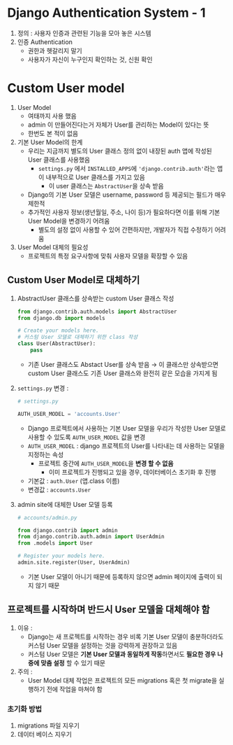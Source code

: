# Django Authentication System - 1

1. 정의 : 사용자 인증과 관련된 기능을 모아 놓은 시스템
2. 인증 Authentication 
    - 권한과 헷갈리지 말기
    - 사용자가 자신이 누구인지 확인하는 것, 신원 확인

# Custom User model

1. User Model
    - 여태까지 사용 했음
    - admin 이 만들어진다는거 자체가 User를 관리하는 Model이 있다는 뜻
    - 한번도 본 적이 없음
2. 기본 User Model의 한계
    - 우리는 지금까지 별도의 User 클래스 정의 없이 내장된 auth 앱에 작성된 User 클래스를 사용했음
        - `settings.py` 에서 `INSTALLED_APPS`에 `'django.contrib.auth'`라는 앱이 내부적으로 User 클래스를 가지고 있음
            - 이 user 클래스는 `AbstractUser`을 상속 받음
    - Django의 기본 User 모델은 username, password 등 제공되는 필드가 매우 제한적
    - 추가적인 사용자 정보(생년월일, 주소, 나이 등)가 필요하다면 이를 위해 기본 User Model을 변경하기 어려움
        - 별도의 설정 없이 사용할 수 있어 간편하지만, 개발자가 직접 수정하기 어려움
3. User Model 대체의 필요성
    - 프로젝트의 특정 요구사항에 맞춰 사용자 모델을 확장할 수 있음

## Custom User Model로 대체하기

1. AbstractUser 클래스를 상속받는 custom User 클래스 작성
    
    ```python
    from django.contrib.auth.models import AbstractUser
    from django.db import models
    
    # Create your models here.
    # 커스텀 User 모델로 대체하기 위한 class 작성
    class User(AbstractUser):
        pass
    ```
    
    - 기존 User 클래스도 Abstact User를 상속 받음 → 이 클래스만 상속받으면 custom User 클래스도 기존 User 클래스와 완전히 같은 모습을 가지게 됨
2. `settings.py` 변경 :
    
    ```python
    # settings.py
    
    AUTH_USER_MODEL = 'accounts.User'
    ```
    
    - Django 프로젝트에서 사용하는 기본 User 모델을 우리가 작성한 User 모델로 사용할 수 있도록 `AUTH_USER_MODEL` 값을 변경
    - `AUTH_USER_MODEL` : django 프로젝트의 User를 나타내는 데 사용하는 모델을 지정하는 속성
        - 프로젝트 중간에 `AUTH_USER_MODEL`을 **변경 할 수 없음**
            - 이미 프로젝트가 진행되고 있을 경우, 데이터베이스 초기화 후 진행
    - 기본값 : `auth.User` (앱.class 이름)
    - 변경값 : `accounts.User`
3. admin site에 대체한 User 모델 등록
    
    ```python
    # accounts/admin.py
    
    from django.contrib import admin
    from django.contrib.auth.admin import UserAdmin
    from .models import User
    
    # Register your models here.
    admin.site.register(User, UserAdmin)
    ```
    
    - 기본 User 모델이 아니기 때문에 등록하지 않으면 admin 페이지에 출력이 되지 않기 때문

## 프로젝트를 시작하며 반드시 User 모델을 대체해야 함

1. 이유 :
    - Django는 새 프로젝트를 시작하는 경우 비록 기본 User 모델이 충분하더라도 커스텀 User 모델을 설정하는 것을 강력하게 권장하고 있음
    - 커스텀 User 모델은 **기본 User 모델과 동일하게 작동**하면서도 **필요한 경우 나중에 맞춤 설정** 할 수 있기 때문
2. 주의 :
    - User Model 대체 작업은 프로젝트의 모든 migrations 혹은 첫 migrate을 실행하기 전에 작업을 마쳐야 함

### 초기화 방법

1. migrations 파일 지우기
2. 데이터 베이스 지우기
